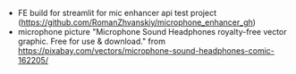 - FE build for streamlit for mic enhancer api test project (https://github.com/RomanZhvanskiy/microphone_enhancer_gh)
- microphone picture "Microphone Sound Headphones royalty-free vector graphic. Free for use & download." from https://pixabay.com/vectors/microphone-sound-headphones-comic-162205/
